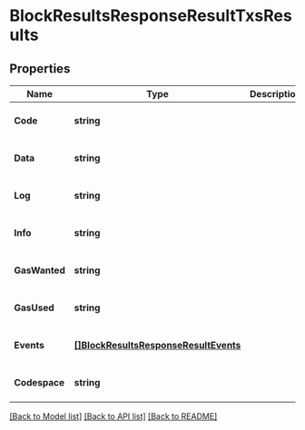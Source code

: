 # BlockResultsResponseResultTxsResults

## Properties
Name | Type | Description | Notes
------------ | ------------- | ------------- | -------------
**Code** | **string** |  | [optional] [default to null]
**Data** | **string** |  | [optional] [default to null]
**Log** | **string** |  | [optional] [default to null]
**Info** | **string** |  | [optional] [default to null]
**GasWanted** | **string** |  | [optional] [default to null]
**GasUsed** | **string** |  | [optional] [default to null]
**Events** | [**[]BlockResultsResponseResultEvents**](BlockResultsResponse_result_events.md) |  | [optional] [default to null]
**Codespace** | **string** |  | [optional] [default to null]

[[Back to Model list]](../README.md#documentation-for-models) [[Back to API list]](../README.md#documentation-for-api-endpoints) [[Back to README]](../README.md)

